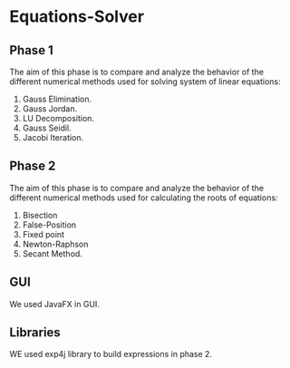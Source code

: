 # Equations-Solver
## Phase 1
The aim of this phase is to compare and analyze the behavior of the different
numerical methods used for solving system of linear equations:
1. Gauss Elimination.
2. Gauss Jordan.
3. LU Decomposition.
4. Gauss Seidil.
5. Jacobi Iteration.

## Phase 2
The aim of this phase is to compare and analyze the behavior of the different
numerical methods used for calculating the roots of equations:
1. Bisection
2. False-Position
3. Fixed point
4. Newton-Raphson
5. Secant Method.

## GUI
We used JavaFX in GUI.

## Libraries
WE used exp4j library to build expressions in phase 2.
